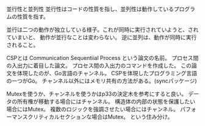 並行性と並列性
並行性はコードの性質を指し、並列性は動作しているプログラムの性質を指す。

並行は二つの動作が独立している様子。これが同時に実行されていようと、されていまいと、
動作が並行なことは変わらない。
逆に並列は、動作が同時に実行されること。

CSPとは
Communication Sequentiial Process という論文の名前。
プロセス間の入出力に着目した論文。
プロセス間の入出力のコマンドを作成した。
この論文を体現したのが、Go言語のチャンネル。
CSPを体現したプログラミング言語の一つがGo。
チャンネル以外にはメモリ共有の方法がある。(syncパッケージ)

Mutexを使うか、チャンネルを使うかはp33の決定木を参考にすると良い。
データの所有権が移動する場合にはチャンネル。
構造体の内部の状態を保護したい場合にはMutex。
複数のロジックを強調させたい場合にはチャンネル。
パフォーマンスクリティカルセクションな場合はMutex。
という住み分け。